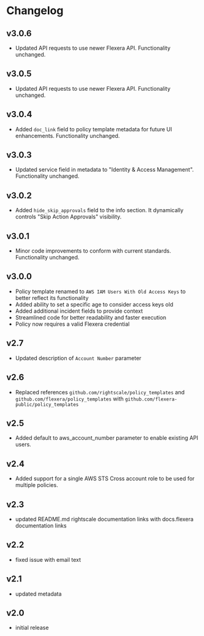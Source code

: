 # Changelog

## v3.0.6

- Updated API requests to use newer Flexera API. Functionality unchanged.

## v3.0.5

- Updated API requests to use newer Flexera API. Functionality unchanged.

## v3.0.4

- Added `doc_link` field to policy template metadata for future UI enhancements. Functionality unchanged.

## v3.0.3

- Updated service field in metadata to "Identity & Access Management". Functionality unchanged.

## v3.0.2

- Added `hide_skip_approvals` field to the info section. It dynamically controls "Skip Action Approvals" visibility.

## v3.0.1

- Minor code improvements to conform with current standards. Functionality unchanged.

## v3.0.0

- Policy template renamed to `AWS IAM Users With Old Access Keys` to better reflect its functionality
- Added ability to set a specific age to consider access keys old
- Added additional incident fields to provide context
- Streamlined code for better readability and faster execution
- Policy now requires a valid Flexera credential

## v2.7

- Updated description of `Account Number` parameter

## v2.6

- Replaced references `github.com/rightscale/policy_templates` and `github.com/flexera/policy_templates` with `github.com/flexera-public/policy_templates`

## v2.5

- Added default to aws_account_number parameter to enable existing API users.

## v2.4

- Added support for a single AWS STS Cross account role to be used for multiple policies.

## v2.3

- updated README.md rightscale documentation links with docs.flexera documentation links

## v2.2

- fixed issue with email text

## v2.1

- updated metadata

## v2.0

- initial release
